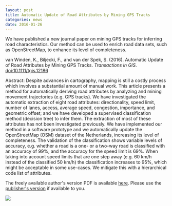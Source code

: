 ```yaml
---
layout: post
title: Automatic Update of Road Attributes by Mining GPS Tracks
categories: news
date: 2016-01-26
---
```


We have published a new journal paper on mining GPS tracks for inferring road characteristics. Our method can be used to enrich road data sets, such as OpenStreetMap, to enhance its level of completeness.

van Winden, K., Biljecki, F., and van der Spek, S.  (2016). Automatic Update of Road Attributes by Mining GPS Tracks. <i>Transactions in GIS</i>. [doi:10.1111/tgis.12186](http://doi.org/10.1111/tgis.12186)

Abstract: Despite advances in cartography, mapping is still a costly process which involves a substantial amount of manual work. This article presents a method for automatically deriving road attributes by analyzing and mining movement trajectories (e.g. GPS tracks). We have investigated the automatic extraction of eight road attributes: directionality, speed limit, number of lanes, access, average speed, congestion, importance, and geometric offset; and we have developed a supervised classification method (decision tree) to infer them. The extraction of most of these attributes has not been investigated previously. We have implemented our method in a software prototype and we automatically update the OpenStreetMap (OSM) dataset of the Netherlands, increasing its level of completeness. The validation of the classification shows variable levels of accuracy, e.g. whether a road is a one- or a two-way road is classified with an accuracy of 99%, and the accuracy for the speed limit is 69%. When taking into account speed limits that are one step away (e.g. 60 km/h instead of the classified 50 km/h) the classification increases to 95%, which might be acceptable in some use-cases. We mitigate this with a hierarchical code list of attributes.

The freely available author's version PDF is available [here](http://filipbiljecki.com/publications/vanWinden2016ur.pdf). Please use the [publisher's version](http://doi.org/10.1111/tgis.12186) if available to you.

<img src="{{ site.baseurl }}/img/2016/tgis-gps.png"/>